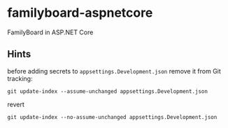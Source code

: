 # familyboard-aspnetcore

FamilyBoard in ASP.NET Core

## Hints

before adding secrets to `appsettings.Development.json` remove it from Git tracking:

```
git update-index --assume-unchanged appsettings.Development.json
```

revert

```
git update-index --no-assume-unchanged appsettings.Development.json
```